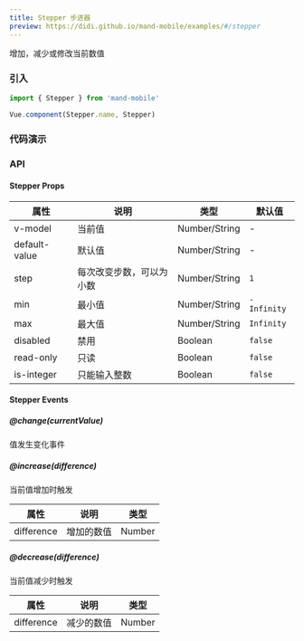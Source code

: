 ```yaml
---
title: Stepper 步进器
preview: https://didi.github.io/mand-mobile/examples/#/stepper
---
```


增加，减少或修改当前数值

### 引入

```javascript
import { Stepper } from 'mand-mobile'

Vue.component(Stepper.name, Stepper)
```

### 代码演示
<!-- DEMO -->

### API

#### Stepper Props
|属性    | 说明 | 类型 | 默认值|
|---------|------|--------|----|
|v-model| 当前值 | Number/String |-|
|default-value |默认值| Number/String|-|
|step|每次改变步数，可以为小数|Number/String|`1`|
|min|最小值|Number/String|`-Infinity`|
|max|最大值|Number/String|`Infinity`|
|disabled|禁用| Boolean|`false`|
|read-only|只读| Boolean|`false`|
|is-integer|只能输入整数| Boolean|`false`|

#### Stepper Events

##### @change(currentValue)
值发生变化事件

##### @increase(difference)
当前值增加时触发

|属性 | 说明 | 类型|
|----|-----|------|
|difference|增加的数值|Number|

##### @decrease(difference)
当前值减少时触发

|属性 | 说明 | 类型|
|----|-----|------|
|difference|减少的数值|Number|
